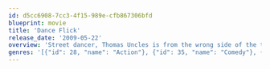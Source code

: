 ```yaml
---
id: d5cc6908-7cc3-4f15-989e-cfb867306bfd
blueprint: movie
title: 'Dance Flick'
release_date: '2009-05-22'
overview: 'Street dancer, Thomas Uncles is from the wrong side of the tracks, but his bond with the beautiful Megan White might help the duo realize their dreams as they enter in the mother of all dance battles.'
genres: '[{"id": 28, "name": "Action"}, {"id": 35, "name": "Comedy"}, {"id": 10402, "name": "Music"}]'
---
```

